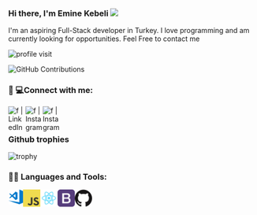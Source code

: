 ### Hi there, I'm Emine Kebeli <img src="https://media.giphy.com/media/hvRJCLFzcasrR4ia7z/giphy.gif" width="25px">
<!-- <div align='center'> -->
I'm an aspiring Full-Stack developer in Turkey. I love programming and am currently looking for opportunities. Feel Free to contact me



<div align="left">

![profile visit](https://komarev.com/ghpvc/?username=eminekbl)


![GitHub Contributions](https://github-readme-stats.vercel.app/api?username=eminekbl&show_icons=true&theme="onedark"&title_color=black&icon_color=black&text_color=white&bg_color=black)
   
</div>

### :woman: 💻Connect with me:
[<img align="left" alt="f | LinkedIn" width="35px" src="https://cdn.jsdelivr.net/npm/simple-icons@v3/icons/linkedin.svg" />](https://www.linkedin.com/in/eminekebeli/)
[<img align="left" alt="f | Instagram" width="35px" src="https://cdn.jsdelivr.net/npm/simple-icons@v3/icons/instagram.svg" />](https://www.instagram.com/kbl.emine/)
[<img align="left" alt="f | Instagram" width="35px" src="https://cdn.jsdelivr.net/npm/simple-icons@v3/icons/gmail.svg" />](mailto:kbl.emine@gmail.com?subject=[GitHub]%20Source%20Han%20Sans)
<br />
<br />


### Github trophies
![trophy](https://github-profile-trophy.vercel.app/?username=eminekbl&theme=dark)
<br />

### :mage_man: Languages and Tools:
<!-- start tools and languages -->
<img align="left" alt="Visual Studio Code" width="30px" src="https://raw.githubusercontent.com/github/explore/80688e429a7d4ef2fca1e82350fe8e3517d3494d/topics/visual-studio-code/visual-studio-code.png" />
<img align="left" alt="JavaScript" width="35px"src="https://raw.githubusercontent.com/github/explore/80688e429a7d4ef2fca1e82350fe8e3517d3494d/topics/javascript/javascript.png"/>
<img align="left" alt="react" width="35px" src="https://raw.githubusercontent.com/github/explore/80688e429a7d4ef2fca1e82350fe8e3517d3494d/topics/react/react.png" />
<img align="left" alt="bootstrap" width="35px" src="https://raw.githubusercontent.com/github/explore/80688e429a7d4ef2fca1e82350fe8e3517d3494d/topics/bootstrap/bootstrap.png" />
<img align="left" alt="GitHub" width="35px" src="https://raw.githubusercontent.com/github/explore/78df643247d429f6cc873026c0622819ad797942/topics/github/github.png" />
<!-- start tools and languages -->
<br />
<br />
<br />



